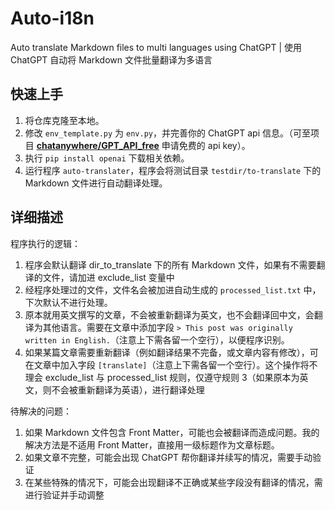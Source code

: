 # Auto-i18n

Auto translate Markdown files to multi languages using ChatGPT | 使用 ChatGPT 自动将 Markdown 文件批量翻译为多语言

## 快速上手

1. 将仓库克隆至本地。
2. 修改 `env_template.py` 为 `env.py`，并完善你的 ChatGPT api 信息。（可至项目 [**chatanywhere/GPT_API_free**](https://github.com/chatanywhere/GPT_API_free) 申请免费的 api key）。
3. 执行 `pip install openai` 下载相关依赖。
4. 运行程序 `auto-translater`，程序会将测试目录 `testdir/to-translate` 下的 Markdown 文件进行自动翻译处理。

## 详细描述

程序执行的逻辑：

1. 程序会默认翻译 dir_to_translate 下的所有 Markdown 文件，如果有不需要翻译的文件，请加进 exclude_list 变量中
2. 经程序处理过的文件，文件名会被加进自动生成的 `processed_list.txt` 中，下次默认不进行处理。
3. 原本就用英文撰写的文章，不会被重新翻译为英文，也不会翻译回中文，会翻译为其他语言。需要在文章中添加字段 `> This post was originally written in English.`（注意上下需各留一个空行），以便程序识别。
4. 如果某篇文章需要重新翻译（例如翻译结果不完备，或文章内容有修改），可在文章中加入字段 `[translate]`（注意上下需各留一个空行）。这个操作将不理会 exclude_list 与 processed_list 规则，仅遵守规则 3（如果原本为英文，则不会被重新翻译为英语），进行翻译处理

待解决的问题：

1. 如果 Markdown 文件包含 Front Matter，可能也会被翻译而造成问题。我的解决方法是不适用 Front Matter，直接用一级标题作为文章标题。
2. 如果文章不完整，可能会出现 ChatGPT 帮你翻译并续写的情况，需要手动验证
3. 在某些特殊的情况下，可能会出现翻译不正确或某些字段没有翻译的情况，需进行验证并手动调整
